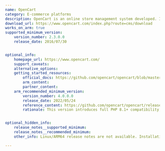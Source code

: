 ```yaml
---
name: OpenCart
category: E-commerce platforms
description: OpenCart is an online store management system developed. It is PHP-based, using a MySQLi or PostgreSQL database and HTML components.
download_url: https://www.opencart.com/index.php?route=cms/download
works_on_arm: true
supported_minimum_version:
    version_number: 2.3.0.0
    release_date: 2016/07/30


optional_info:
    homepage_url: https://www.opencart.com/
    support_caveats:
    alternative_options:
    getting_started_resources:
        official_docs: https://github.com/opencart/opencart/blob/master/INSTALL.md
        arm_content:
        partner_content:
    arm_recommended_minimum_version:
        version_number: 4.0.0.0
        release_date: 2022/05/24
        reference_content: https://github.com/opencart/opencart/releases/tag/4.0.0.0
        rationale: This version introduces full PHP 8.1+ compatibility, a new event-based extension system, and major admin enhancements like CRON jobs, GDPR tools, and product variant management. The update modernizes the stack with Bootstrap 5, jQuery 3.6.0, and CKEditor 5, while switching to AJAX-powered forms and a revamped upgrade system. Security and flexibility have been improved with optional telephone fields, admin folder renaming, and enhanced backup handling. OCMOD has been removed, with a new system for managing extensions directly via the admin interface.


optional_hidden_info:
    release_notes__supported_minimum:
    release_notes__recommended_minimum:
    other_info: Linux/ARM64 release notes are not available. Installation and testing are done via the zip.

---
```

